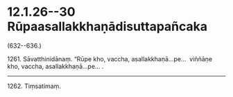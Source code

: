 # 12.1.26--30 Rūpaasallakkhaṇādisuttapañcaka

(632--636.)

1261\. Sāvatthinidānaṃ. “Rūpe kho, vaccha, asallakkhaṇā…pe…  viññāṇe kho, vaccha, asallakkhaṇā…pe… .

---

1262\. Tiṃsatimaṃ.
